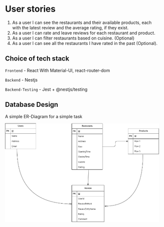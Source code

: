 # User stories
1. As a user I can see the restaurants and their available products, each with the latest
review and the average rating, if they exist.
2. As a user I can rate and leave reviews for each restaurant and product.
3. As a user I can filter restaurants based on cuisine. (Optional)
4. As a user I can see all the restaurants I have rated in the past (Optional).


## Choice of tech stack
`Frontend` - React With Material-UI, react-router-dom

`Backend` - Nestjs

`Backend-Testing` - Jest + @nestjs/testing

## Database Design

A simple ER-Diagram for a simple task

<img src="assets/er-diagram.png">
